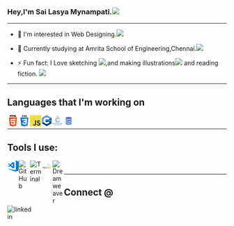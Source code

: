    ### Hey,I'm Sai Lasya Mynampati.<img src="https://media.tenor.com/images/d27aa535c8289184ad6b735d4b2f3fae/tenor.gif" width="70px"><img>

------------------
- 👀 I'm interested in Web Designing.<img src="https://c.tenor.com/e_Ib7MhDskgAAAAj/tigo-guatemala.gif" width="45px">



- 🌱 Currently studying at Amrita School of Engineering,Chennai.<img src="https://c.tenor.com/-n8u1MNTVskAAAAj/woman-student-people.gif" width="20px">
- ⚡ Fun fact: I Love sketching <img src="https://c.tenor.com/Oy_rYG15YzgAAAAj/raf-rafs.gif" width="7px">,and making illustrations<img src="https://c.tenor.com/ZyNlDKBzMp0AAAAj/tigo-guatemala.gif" width="24px"> and reading fiction. <img src="https://c.tenor.com/cEinmuFK7s0AAAAj/book-red-bull.gif" width="25px"><img>



------------------
## Languages that I'm working on

<img align="left" alt="HTML5" width="26px" src="https://raw.githubusercontent.com/github/explore/80688e429a7d4ef2fca1e82350fe8e3517d3494d/topics/html/html.png" />
<img align="left" alt="CSS3" width="26px" src="https://raw.githubusercontent.com/github/explore/80688e429a7d4ef2fca1e82350fe8e3517d3494d/topics/css/css.png" />
<img align="left" alt="JavaScript" width="26px" src="https://raw.githubusercontent.com/github/explore/80688e429a7d4ef2fca1e82350fe8e3517d3494d/topics/javascript/javascript.png" />
<img align="left" alt="CPP" width="25px" src="https://raw.githubusercontent.com/github/explore/80688e429a7d4ef2fca1e82350fe8e3517d3494d/topics/cpp/cpp.png">
<img align="left" alt="C" width="25px" src="https://raw.githubusercontent.com/github/explore/80688e429a7d4ef2fca1e82350fe8e3517d3494d/topics/c/c.png">
<img align="left" alt="SQL" width="26px" src="https://raw.githubusercontent.com/github/explore/80688e429a7d4ef2fca1e82350fe8e3517d3494d/topics/sql/sql.png" />
<br>

------------------

## Tools I use:
<img align="left" alt="Visual Studio Code" width="26px" src="https://raw.githubusercontent.com/github/explore/80688e429a7d4ef2fca1e82350fe8e3517d3494d/topics/visual-studio-code/visual-studio-code.png" />
<img align="left" alt="GitHub" width="26px" src="https://image.flaticon.com/icons/png/512/270/270798.png" />
<img align="left" alt="Terminal" width="26px" src="https://image.flaticon.com/icons/png/512/668/668453.png" />
<img align="left" alt="MySQL" width="26px" src="https://raw.githubusercontent.com/github/explore/80688e429a7d4ef2fca1e82350fe8e3517d3494d/topics/mysql/mysql.png" />
<img align="left" alt="Dreamweaver" width="26px" src="https://image.flaticon.com/icons/png/512/552/552228.png" />

<br>

------------------

## Connect @

[<img align="left" alt="linked in" width="60px" src="https://i.pinimg.com/originals/de/b4/6f/deb46f02a59e3b3a2aa58fac16290d63.gif" />](https://www.linkedin.com/in/sai-lasya-b874711a7/)

